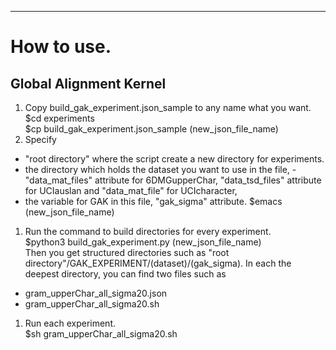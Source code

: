 

-----
# How to use.

## Global Alignment Kernel
1. Copy build_gak_experiment.json_sample to any name what you want.  
        $cd experiments  
        $cp build_gak_experiment.json_sample (new_json_file_name)
1. Specify
- "root directory" where the script create a new directory for experiments.
- the directory which holds the dataset you want to use in the file,
      - "data_mat_files" attribute for 6DMGupperChar, "data_tsd_files" attribute for UCIauslan and "data_mat_file" for UCIcharacter,
- the variable for GAK in this file, "gak_sigma" attribute.
        $emacs (new_json_file_name)
1. Run the command to build directories for every experiment.  
        $python3 build_gak_experiment.py (new_json_file_name)  
Then you get structured directories such as "root directory"/GAK_EXPERIMENT/(dataset)/(gak_sigma). In each the deepest directory, you can find two files such as 
- gram_upperChar_all_sigma20.json
- gram_upperChar_all_sigma20.sh
1. Run each experiment.  
        $sh gram_upperChar_all_sigma20.sh


